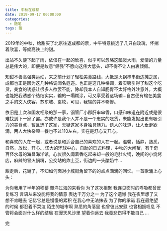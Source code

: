 ```yaml
---
title: 中秋在成都
date: 2019-09-17 00:00:00
categories:
  - 随笔
tags: 甜
---
```


2019年的中秋，给甜买了北京往返成都的票，中午特意挑选了几只白玫瑰，怀揣着欣喜，等候高铁上的甜。

出站不久便下起了雨，依偎在一起的欣喜，似乎可以忽略这瓢泼大雨，爱情的力量总是伟大的，即便是故意“倔强”不愿向这伟大低头，却不得不让人由衷倾佩。

知甜不善高强类运动，来之前计划了轻松美食路线，大抵是火锅串串街边摊之属，成都也正是因为这几种格调闻名遐迩。也正是这几种格调，着实吸引得了甜这个吃货，美食的诱惑让很多人欲罢不能，除却我本人自知肠胃不太好格外注意外，大概也能把我诱惑个结结实实，输的一塌糊涂，可又享受着这场输…自古便有输在美食之手的文人侠客，苏东坡、袁枚，可见，我输的并不够惨。

依旧是上次和国友相聚的那一家，钢管厂小郡肝串串香，口感和味道在附近或是很难找到下一家了罢。亦或许是我个人并不是一个忠实的吃货，未能发掘出更有吸引力的美食点，暂且选了这家，无疑这家本身独具魅力。诱人的味道，让人垂涎欲滴，两人大快朵颐一餐也不过110左右，实在是舒心又开心。

和喜欢的人在一起，或者说是和适合自己的喜欢的人在一起。温馨，恬静，熟悉，自然，放松，开心… 诺大的环球中心，自助的日式料理，中秋的大闸蟹，有千奇百怪水母的海昌海洋馆，心仪很久闻着香吃起来却一般的毛肚火锅，晚间的小烧烤店，麻辣的冒火锅粉，公交站的炸土豆，街边的一头酸奶牛…

甜走后，花谢了，不知如何面对小城街角留下的的点点滴滴的回忆。一首歌涌上心头：

为你我用了半年的积蓄 
飘洋过海的来看你 
为了这次相聚 
我连见面时的呼吸都曾反复练习 
言语从来没能将我的情意 
表达千万分之一 
为了这个遗憾 
我在夜里想了又想不肯睡去 
记忆它总是慢慢的累积 
在我心中无法抹去 
为了你的承诺 
我在最绝望的时候 
都忍着不哭泣 
陌生的城市啊 
熟悉的角落里 
也曾彼此安慰 
也曾相拥叹息 
不管将会面对什么样的结局 
在漫天风沙里 
望着你远去 
我竟悲伤得不能自己 …

完